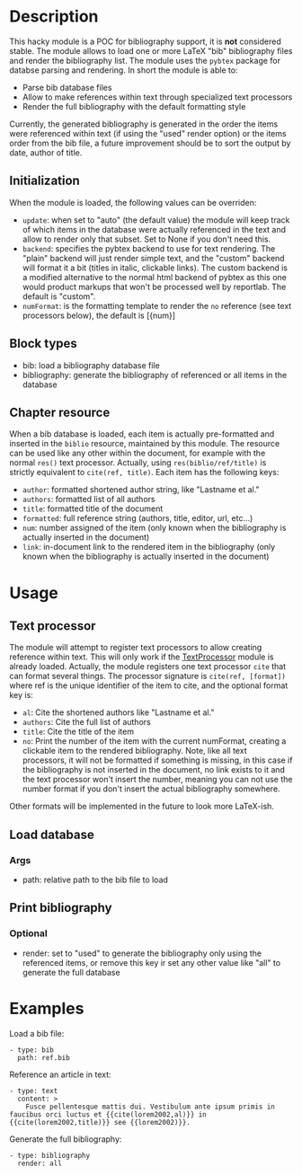 # Description

This hacky module is a POC for bibliography support, it is **not** considered stable. The module allows to load one or more LaTeX "bib" bibliography files and render the bibliography list. The module uses the `pybtex` package for databse parsing and rendering. In short the module is able to:

- Parse bib database files
- Allow to make references within text through specialized text processors
- Render the full bibliography with the default formatting style

Currently, the generated bibliography is generated in the order the items were referenced within text (if using the "used" render option) or the items order from the bib file, a future improvement should be to sort the output by date, author of title.

## Initialization
When the module is loaded, the following values can be overriden:

- `update`: when set to "auto" (the default value) the module will keep track of which items in the database were actually referenced in the text and allow to render only that subset. Set to None if you don't need this.
- `backend`: specifies the pybtex backend to use for text rendering. The "plain" backend will just render simple text, and the "custom" backend will format it a bit (titles in italic, clickable links). The custom backend is a modified alternative to the normal html backend of pybtex as this one would product markups that won't be processed well by reportlab. The default is "custom".
- `numFormat`: is the formatting template to render the `no` reference (see text processors below), the default is [{num}]

## Block types
- bib: load a bibliography database file
- bibliography: generate the bibliography of referenced or all items in the database

## Chapter resource
When a bib database is loaded, each item is actually pre-formatted and inserted in the `biblio` resource, maintained by this module. The resource can be used like any other within the document, for example with the normal `res()` text processor. Actually, using `res(biblio/ref/title)` is strictly equivalent to `cite(ref, title)`. Each item has the following keys:

- `author`: formatted shortened author string, like "Lastname et al."
- `authors`: formatted list of all authors
- `title`: formatted title of the document
- `formatted`: full reference string (authors, title, editor, url, etc...)
- `num`: number assigned of the item (only known when the bibliography is actually inserted in the document)
- `link`: in-document link to the rendered item in the bibliography (only known when the bibliography is actually inserted in the document)

# Usage

## Text processor
The module will attempt to register text processors to allow creating reference within text. This will only work if the [TextProcessor](../../core/modules/TextProcessor) module is already loaded. Actually, the module registers one text processor `cite` that can format several things. The processor signature is `cite(ref, [format])` where ref is the unique identifier of the item to cite, and the optional format key is:

- `al`: Cite the shortened authors like "Lastname et al."
- `authors`: Cite the full list of authors
- `title`: Cite the title of the item
- `no`: Print the number of the item with the current numFormat, creating a clickable item to the rendered bibliography. Note, like all text processors, it will not be formatted if something is missing, in this case if the bibliography is not inserted in the document, no link exists to it and the text processor won't insert the number, meaning you can not use the number format if you don't insert the actual bibliography somewhere.

Other formats will be implemented in the future to look more LaTeX-ish.

## Load database
### Args
- path: relative path to the bib file to load

## Print bibliography
### Optional
- render: set to "used" to generate the bibliography only using the referenced items, or remove this key ir set any other value like "all" to generate the full database

# Examples

Load a bib file:
```
- type: bib
  path: ref.bib
```

Reference an article in text:
```
- type: text
  content: >
    Fusce pellentesque mattis dui. Vestibulum ante ipsum primis in faucibus orci luctus et {{cite(lorem2002,al)}} in {{cite(lorem2002,title)}} see {{lorem2002)}}.
```

Generate the full bibliography:
```
- type: bibliography
  render: all
```
